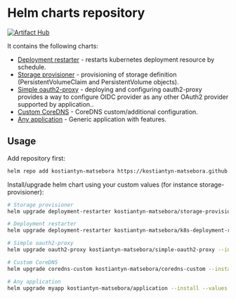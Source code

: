 # Helm charts repository 

[![Artifact Hub](https://img.shields.io/endpoint?url=https://artifacthub.io/badge/repository/kostiantyn-matsebora-helm-charts)](https://artifacthub.io/packages/search?repo=kostiantyn-matsebora-helm-charts)

It contains the following charts:

* [Deployment restarter](https://github.com/kostiantyn-matsebora/helm-k8s-deployment-restarter) -  restarts kubernetes deployment resource by schedule.
* [Storage provisioner](https://github.com/kostiantyn-matsebora/helm-storage-provisioner) - provisioning of storage definition (PersistentVolumeClaim and PersistentVolume objects).
* [Simple oauth2-proxy](https://github.com/kostiantyn-matsebora/helm-simple-oauth2-proxy) - deploying and configuring oauth2-proxy provides a way to configure OIDC provider as any other OAuth2 provider supported by application..
* [Custom CoreDNS](https://github.com/kostiantyn-matsebora/helm-coredns-custom) - CoreDNS custom/additional configuration.
* [Any application](https://github.com/kostiantyn-matsebora/helm-generic-application) - Generic application with features.

## Usage

Add repository first:

```bash
helm repo add kostiantyn-matsebora https://kostiantyn-matsebora.github.io/helm-charts/
```

Install/upgrade helm chart using your custom values (for instance storage-provisioner):
```bash
# Storage provisioner
helm upgrade deployment-restarter kostiantyn-matsebora/storage-provisioner --install --values ./custom-values.yaml

# Deployment restarter
helm upgrade deployment-restarter kostiantyn-matsebora/k8s-deployment-restarter --install --values ./custom-values.yaml

# Simple oauth2-proxy
helm upgrade oauth2-proxy kostiantyn-matsebora/simple-oauth2-proxy --install --values ./custom-values.yaml

# Custom CoreDNS
helm upgrade coredns-custom kostiantyn-matsebora/coredns-custom --install --values ./custom-values.yaml

# Any application
helm upgrade myapp kostiantyn-matsebora/application --install --values ./custom-values.yaml
```

